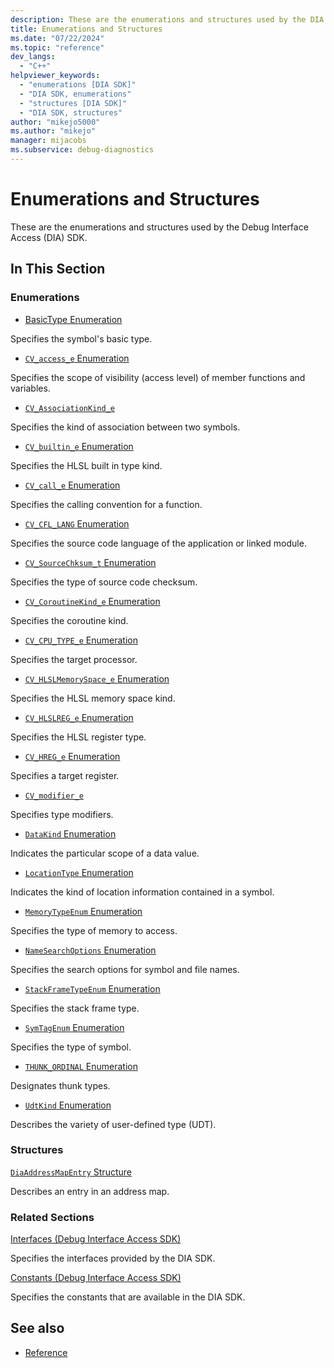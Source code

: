 ```yaml
---
description: These are the enumerations and structures used by the DIA SDK.
title: Enumerations and Structures
ms.date: "07/22/2024"
ms.topic: "reference"
dev_langs:
  - "C++"
helpviewer_keywords:
  - "enumerations [DIA SDK]"
  - "DIA SDK, enumerations"
  - "structures [DIA SDK]"
  - "DIA SDK, structures"
author: "mikejo5000"
ms.author: "mikejo"
manager: mijacobs
ms.subservice: debug-diagnostics
---
```


# Enumerations and Structures

These are the enumerations and structures used by the Debug Interface Access (DIA) SDK.

## In This Section

### Enumerations

- [BasicType Enumeration](../../debugger/debug-interface-access/basictype.md)

Specifies the symbol's basic type.

- [`CV_access_e` Enumeration](../../debugger/debug-interface-access/cv-access-e.md)

Specifies the scope of visibility (access level) of member functions and variables.

- [`CV_AssociationKind_e`](../../debugger/debug-interface-access/cv-associationkind-e.md)

Specifies the kind of association between two symbols.

- [`CV_builtin_e` Enumeration](../../debugger/debug-interface-access/cv-builtin-e.md)

Specifies the HLSL built in type kind.

- [`CV_call_e` Enumeration](../../debugger/debug-interface-access/cv-call-e.md)

Specifies the calling convention for a function.

- [`CV_CFL_LANG` Enumeration](../../debugger/debug-interface-access/cv-cfl-lang.md)

Specifies the source code language of the application or linked module.

- [`CV_SourceChksum_t` Enumeration](../../debugger/debug-interface-access/cv-sourcechksum-t.md)

Specifies the type of source code checksum.

- [`CV_CoroutineKind_e` Enumeration](../../debugger/debug-interface-access/cv-coroutinekind-e.md)

Specifies the coroutine kind.

- [`CV_CPU_TYPE_e` Enumeration](../../debugger/debug-interface-access/cv-cpu-type-e.md)

Specifies the target processor.

- [`CV_HLSLMemorySpace_e` Enumeration](../../debugger/debug-interface-access/cv-hlslmemoryspace-e.md)

Specifies the HLSL memory space kind.

- [`CV_HLSLREG_e` Enumeration](../../debugger/debug-interface-access/cv-hlslreg-e.md)

Specifies the HLSL register type.

- [`CV_HREG_e` Enumeration](../../debugger/debug-interface-access/cv-hreg-e.md)

Specifies a target register.

- [`CV_modifier_e`](../../debugger/debug-interface-access/cv-modifier-e.md)

Specifies type modifiers.

- [`DataKind` Enumeration](../../debugger/debug-interface-access/datakind.md)

Indicates the particular scope of a data value.

- [`LocationType` Enumeration](../../debugger/debug-interface-access/locationtype.md)

Indicates the kind of location information contained in a symbol.

- [`MemoryTypeEnum` Enumeration](../../debugger/debug-interface-access/memorytypeenum.md)

Specifies the type of memory to access.

- [`NameSearchOptions` Enumeration](../../debugger/debug-interface-access/namesearchoptions.md)

Specifies the search options for symbol and file names.

- [`StackFrameTypeEnum` Enumeration](../../debugger/debug-interface-access/stackframetypeenum.md)

Specifies the stack frame type.

- [`SymTagEnum` Enumeration](../../debugger/debug-interface-access/symtagenum.md)

Specifies the type of symbol.

- [`THUNK_ORDINAL` Enumeration](../../debugger/debug-interface-access/thunk-ordinal.md)

Designates thunk types.

- [`UdtKind` Enumeration](../../debugger/debug-interface-access/udtkind.md)

Describes the variety of user-defined type (UDT).

### Structures

[`DiaAddressMapEntry` Structure](../../debugger/debug-interface-access/diaaddressmapentry.md)

Describes an entry in an address map.

### Related Sections

[Interfaces (Debug Interface Access SDK)](../../debugger/debug-interface-access/interfaces-debug-interface-access-sdk.md)

Specifies the interfaces provided by the DIA SDK.

[Constants (Debug Interface Access SDK)](../../debugger/debug-interface-access/constants-debug-interface-access-sdk.md)

Specifies the constants that are available in the DIA SDK.

## See also

- [Reference](../../debugger/debug-interface-access/debug-interface-access-sdk-reference.md)
